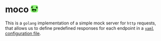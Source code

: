 <h1>
moco
<img src="server/static/favicon.svg" alt="Girl in a jacket" width="24"> 
</h1>


This is a `golang` implementation of a simple mock server for `http` requests, that allows us to define predefined responses for each endpoint in a [`yaml` configuration file](./config.yml).
